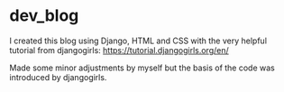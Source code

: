 # dev_blog

I created this blog using Django, HTML and CSS with the very helpful tutorial from djangogirls:
https://tutorial.djangogirls.org/en/

Made some minor adjustments by myself but the basis of the code was introduced by djangogirls. 

